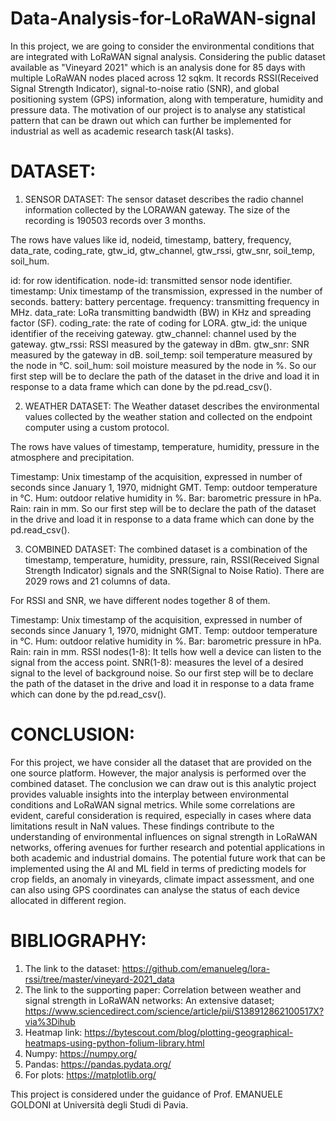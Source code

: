 # Data-Analysis-for-LoRaWAN-signal

In this project, we are going to consider the environmental conditions that are integrated with LoRaWAN signal analysis. Considering the public dataset available as "Vineyard 2021" which is an analysis done for 85 days with multiple LoRaWAN nodes placed across 12 sqkm. It records RSSI(Received Signal Strength Indicator), signal-to-noise ratio (SNR), and global positioning system (GPS) information, along with temperature, humidity and pressure data. The motivation of our project is to analyse any statistical pattern that can be drawn out which can further be implemented for industrial as well as academic research task(AI tasks).

# DATASET:
1. SENSOR DATASET:
The sensor dataset describes the radio channel information collected by the LORAWAN gateway. The size of the recording is 190503 records over 3 months.

The rows have values like id, nodeid, timestamp, battery, frequency, data_rate, coding_rate, gtw_id, gtw_channel, gtw_rssi, gtw_snr, soil_temp, soil_hum.

id: for row identification.
node-id: transmitted sensor node identifier.
timestamp: Unix timestamp of the transmission, expressed in the number of seconds.
battery: battery percentage.
frequency: transmitting frequency in MHz.
data_rate: LoRa transmitting bandwidth (BW) in KHz and spreading factor (SF).
coding_rate: the rate of coding for LORA.
gtw_id: the unique identifier of the receiving gateway.
gtw_channel: channel used by the gateway.
gtw_rssi: RSSI measured by the gateway in dBm.
gtw_snr: SNR measured by the gateway in dB.
soil_temp: soil temperature measured by the node in °C.
soil_hum: soil moisture measured by the node in %.
So our first step will be to declare the path of the dataset in the drive and load it in response to a data frame which can done by the pd.read_csv().

2. WEATHER DATASET:
The Weather dataset describes the environmental values collected by the weather station and collected on the endpoint computer using a custom protocol.

The rows have values of timestamp, temperature, humidity, pressure in the atmosphere and precipitation.

Timestamp: Unix timestamp of the acquisition, expressed in number of seconds since January 1, 1970, midnight GMT.
Temp: outdoor temperature in °C.
Hum: outdoor relative humidity in %.
Bar: barometric pressure in hPa.
Rain: rain in mm.
So our first step will be to declare the path of the dataset in the drive and load it in response to a data frame which can done by the pd.read_csv().

3. COMBINED DATASET:
The combined dataset is a combination of the timestamp, temperature, humidity, pressure, rain, RSSI(Received Signal Strength Indicator) signals and the SNR(Signal to Noise Ratio). There are 2029 rows and 21 columns of data.

For RSSI and SNR, we have different nodes together 8 of them.

Timestamp: Unix timestamp of the acquisition, expressed in number of seconds since January 1, 1970, midnight GMT.
Temp: outdoor temperature in °C.
Hum: outdoor relative humidity in %.
Bar: barometric pressure in hPa.
Rain: rain in mm.
RSSI nodes(1-8): It tells how well a device can listen to the signal from the access point.
SNR(1-8): measures the level of a desired signal to the level of background noise.
So our first step will be to declare the path of the dataset in the drive and load it in response to a data frame which can done by the pd.read_csv().

# CONCLUSION:
For this project, we have consider all the dataset that are provided on the one source platform. However, the major analysis is performed over the combined dataset. The conclusion we can draw out is this analytic project provides valuable insights into the interplay between environmental conditions and LoRaWAN signal metrics. While some correlations are evident, careful consideration is required, especially in cases where data limitations result in NaN values. These findings contribute to the understanding of environmental influences on signal strength in LoRaWAN networks, offering avenues for further research and potential applications in both academic and industrial domains. The potential future work that can be implemented using the AI and ML field in terms of predicting models for crop fields, an anomaly in vineyards, climate impact assessment, and one can also using GPS coordinates can analyse the status of each device allocated in different region.

# BIBLIOGRAPHY:
1. The link to the dataset: https://github.com/emanueleg/lora-rssi/tree/master/vineyard-2021_data
2. The link to the supporting paper: Correlation between weather and signal strength in LoRaWAN networks: An extensive dataset; https://www.sciencedirect.com/science/article/pii/S138912862100517X?via%3Dihub
3. Heatmap link: https://bytescout.com/blog/plotting-geographical-heatmaps-using-python-folium-library.html
4. Numpy: https://numpy.org/
5. Pandas: https://pandas.pydata.org/
6. For plots: https://matplotlib.org/

This project is considered under the guidance of Prof. EMANUELE GOLDONI at Università degli Studi di Pavia.
